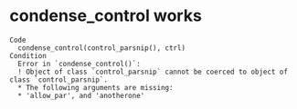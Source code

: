 # condense_control works

    Code
      condense_control(control_parsnip(), ctrl)
    Condition
      Error in `condense_control()`:
      ! Object of class `control_parsnip` cannot be coerced to object of class `control_parsnip`.
      * The following arguments are missing:
      * 'allow_par', and 'anotherone'

